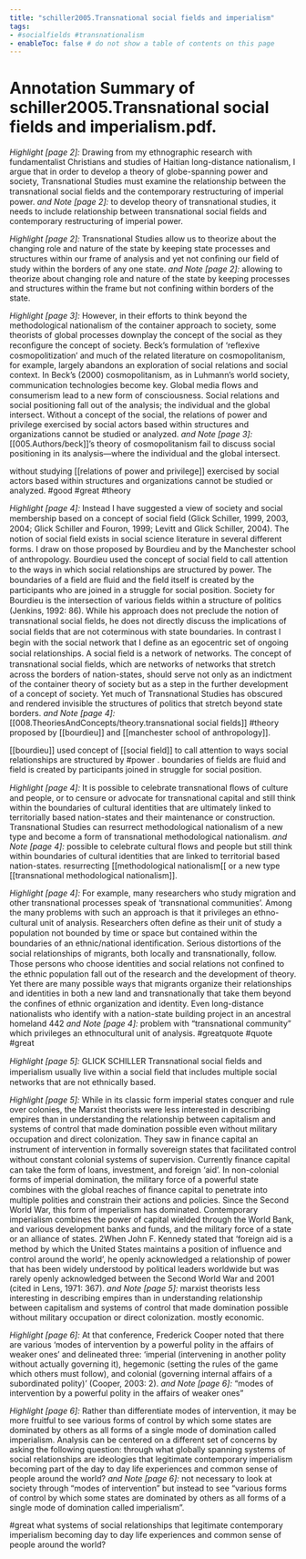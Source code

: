 ```yaml
---
title: "schiller2005.Transnational social fields and imperialism"
tags: 
- #socialfields #transnationalism 
- enableToc: false # do not show a table of contents on this page
---
```


# Annotation Summary of schiller2005.Transnational social fields and imperialism.pdf.
 *Highlight [page 2]:* Drawing from my ethnographic research with fundamentalist Christians and studies of Haitian long-distance nationalism, I argue that in order to develop a theory of globe-spanning power and society, Transnational Studies must examine the relationship between the transnational social ﬁelds and the contemporary restructuring of imperial power.
 *and Note [page 2]:* to develop theory of transnational studies, it needs to include relationship between transnational social fields and contemporary restructuring of imperial power.

 *Highlight [page 2]:* Transnational Studies allow us to theorize about the changing role and nature of the state by keeping state processes and structures within our frame of analysis and yet not conﬁning our ﬁeld of study within the borders of any one state.
 *and Note [page 2]:* allowing to theorize about changing role and nature of the state by keeping processes and structures within the frame but not confining within borders of the state.

 *Highlight [page 3]:* However, in their efforts to think beyond the methodological nationalism of the container approach to society, some theorists of global processes downplay the concept of the social as they reconﬁgure the concept of society. Beck’s formulation of ‘reﬂexive cosmopolitization’ and much of the related literature on cosmopolitanism, for example, largely abandons an exploration of social relations and social context. In Beck’s (2000) cosmopolitanism, as in Luhmann’s world society, communication technologies become key. Global media ﬂows and consumerism lead to a new form of consciousness. Social relations and social positioning fall out of the analysis; the individual and the global intersect. Without a concept of the social, the relations of power and privilege exercised by social actors based within structures and organizations cannot be studied or analyzed.
 *and Note [page 3]:* [[005.Authors/beck]]’s theory of cosmopolitanism fail to discuss social positioning in its analysis—where the individual and the global intersect. 

without studying [[relations of power and privilege]] exercised by social actors based within structures and organizations cannot be studied or analyzed. #good #great #theory

 *Highlight [page 4]:* Instead I have suggested a view of society and social membership based on a concept of social ﬁeld (Glick Schiller, 1999, 2003, 2004; Glick Schiller and Fouron, 1999; Levitt and Glick Schiller, 2004). The notion of social ﬁeld exists in social science literature in several different forms. I draw on those proposed by Bourdieu and by the Manchester school of anthropology. Bourdieu used the concept of social ﬁeld to call attention to the ways in which social relationships are structured by power. The boundaries of a ﬁeld are ﬂuid and the ﬁeld itself is created by the participants who are joined in a struggle for social position. Society for Bourdieu is the intersection of various ﬁelds within a structure of politics (Jenkins, 1992: 86). While his approach does not preclude the notion of transnational social ﬁelds, he does not directly discuss the implications of social ﬁelds that are not coterminous with state boundaries. In contrast I begin with the social network that I deﬁne as an egocentric set of ongoing social relationships. A social ﬁeld is a network of networks. The concept of transnational social ﬁelds, which are networks of networks that stretch across the borders of nation-states, should serve not only as an indictment of the container theory of society but as a step in the further development of a concept of society. Yet much of Transnational Studies has obscured and rendered invisible the structures of politics that stretch beyond state borders.
 *and Note [page 4]:* [[008.TheoriesAndConcepts/theory.transnational social fields]] #theory proposed by [[bourdieu]] and [[manchester school of anthropology]]. 

[[bourdieu]] used concept of [[social field]] to call attention to ways social relationships are structured by #power . boundaries of fields are fluid and field is created by participants joined in struggle for social position.


 *Highlight [page 4]:* It is possible to celebrate transnational ﬂows of culture and people, or to censure or advocate for transnational capital and still think within the boundaries of cultural identities that are ultimately linked to territorially based nation-states and their maintenance or construction. Transnational Studies can resurrect methodological nationalism of a new type and become a form of transnational methodological nationalism.
 *and Note [page 4]:* possible to celebrate cultural flows and people but still think within boundaries of cultural identities that are linked to territorial based nation-states. resurrecting [[methodological nationalism[[ or a new type [[transnational methodological nationalism]].

 *Highlight [page 4]:* For example, many researchers who study migration and other transnational processes speak of ‘transnational communities’. Among the many problems with such an approach is that it privileges an ethno-cultural unit of analysis. Researchers often deﬁne as their unit of study a population not bounded by time or space but contained within the boundaries of an ethnic/national identiﬁcation. Serious distortions of the social relationships of migrants, both locally and transnationally, follow. Those persons who choose identities and social relations not conﬁned to the ethnic population fall out of the research and the development of theory. Yet there are many possible ways that migrants organize their relationships and identities in both a new land and transnationally that take them beyond the conﬁnes of ethnic organization and identity. Even long-distance nationalists who identify with a nation-state building project in an ancestral homeland 442
 *and Note [page 4]:* problem with “transnational community” which privileges an ethnocultural unit of analysis. #greatquote #quote #great

 *Highlight [page 5]:* GLICK SCHILLER Transnational social ﬁelds and imperialism usually live within a social ﬁeld that includes multiple social networks that are not ethnically based.

 *Highlight [page 5]:* While in its classic form imperial states conquer and rule over colonies, the Marxist theorists were less interested in describing empires than in understanding the relationship between capitalism and systems of control that made domination possible even without military occupation and direct colonization. They saw in ﬁnance capital an instrument of intervention in formally sovereign states that facilitated control without constant colonial systems of supervision. Currently ﬁnance capital can take the form of loans, investment, and foreign ‘aid’. In non-colonial forms of imperial domination, the military force of a powerful state combines with the global reaches of ﬁnance capital to penetrate into multiple polities and constrain their actions and policies. Since the Second World War, this form of imperialism has dominated. Contemporary imperialism combines the power of capital wielded through the World Bank, and various development banks and funds, and the military force of a state or an alliance of states. 2When John F. Kennedy stated that ‘foreign aid is a method by which the United States maintains a position of inﬂuence and control around the world’, he openly acknowledged a relationship of power that has been widely understood by political leaders worldwide but was rarely openly acknowledged between the Second World War and 2001 (cited in Lens, 1971: 367).
 *and Note [page 5]:* marxist theorists less interesting in describing empires than in understanding relationship between capitalism and systems of control that made domination possible without military occupation or direct colonization. mostly economic.

 *Highlight [page 6]:* At that conference, Frederick Cooper noted that there are various ‘modes of intervention by a powerful polity in the affairs of weaker ones’ and delineated three: ‘imperial (intervening in another polity without actually governing it), hegemonic (setting the rules of the game which others must follow), and colonial (governing internal affairs of a subordinated polity)’ (Cooper, 2003: 2).
 *and Note [page 6]:* “modes of intervention by a powerful polity in the affairs of weaker ones”

 *Highlight [page 6]:* Rather than differentiate modes of intervention, it may be more fruitful to see various forms of control by which some states are dominated by others as all forms of a single mode of domination called imperialism. Analysis can be centered on a different set of concerns by asking the following question: through what globally spanning systems of social relationships are ideologies that legitimate contemporary imperialism becoming part of the day to day life experiences and common sense of people around the world?
 *and Note [page 6]:* not necessary to look at society through “modes of intervention” but instead to see “various forms of control by which some states are dominated by others as all forms of a single mode of domination called imperialism”. 

#great what systems of social relationships that legitimate contemporary imperialism becoming day to day life experiences and common sense of people around the world?

